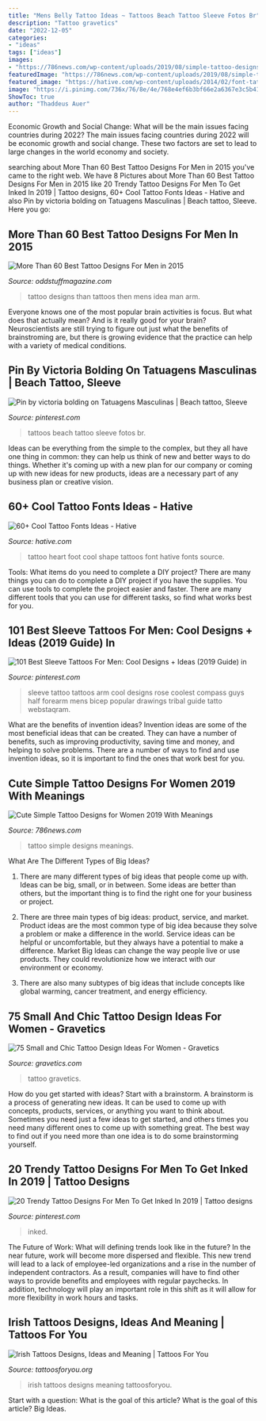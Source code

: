 ```yaml
---
title: "Mens Belly Tattoo Ideas ~ Tattoos Beach Tattoo Sleeve Fotos Br"
description: "Tattoo gravetics"
date: "2022-12-05"
categories:
- "ideas"
tags: ["ideas"]
images:
- "https://786news.com/wp-content/uploads/2019/08/simple-tattoo-designs-for-women-12.jpg"
featuredImage: "https://786news.com/wp-content/uploads/2019/08/simple-tattoo-designs-for-women-12.jpg"
featured_image: "https://hative.com/wp-content/uploads/2014/02/font-tattoos/little-heart-shape-foot-tattoo-7.jpg"
image: "https://i.pinimg.com/736x/76/8e/4e/768e4ef6b3bf66e2a6367e3c5b41bd67.jpg"
ShowToc: true
author: "Thaddeus Auer"
---
```



Economic Growth and Social Change: What will be the main issues facing countries during 2022?
The main issues facing countries during 2022 will be economic growth and social change. These two factors are set to lead to large changes in the world economy and society.

	

		
searching about More Than 60 Best Tattoo Designs For Men in 2015 you've came to the right web. We have 8 Pictures about More Than 60 Best Tattoo Designs For Men in 2015 like 20 Trendy Tattoo Designs For Men To Get Inked In 2019 | Tattoo designs, 60+ Cool Tattoo Fonts Ideas - Hative and also Pin by victoria bolding on Tatuagens Masculinas | Beach tattoo, Sleeve. Here you go:
		
    
## More Than 60 Best Tattoo Designs For Men In 2015

<img loading=lazy src="http://oddstuffmagazine.com/wp-content/uploads/2013/09/Best-tattoo-designs-for-Men-24-421x800.jpg" onerror="this.onerror=null;this.src='https://tse4.mm.bing.net/th?id=OIP.SF5qB5LXn8Nggv4b1Gq7jQAAAA&amp;pid=15.1';" alt="More Than 60 Best Tattoo Designs For Men in 2015">

_Source: oddstuffmagazine.com_

>tattoo designs than tattoos then mens idea man arm. 

	

Everyone knows one of the most popular brain activities is focus. But what does that actually mean? And is it really good for your brain? Neuroscientists are still trying to figure out just what the benefits of brainstroming are, but there is growing evidence that the practice can help with a variety of medical conditions.

    
## Pin By Victoria Bolding On Tatuagens Masculinas | Beach Tattoo, Sleeve

<img loading=lazy src="https://i.pinimg.com/736x/91/08/3a/91083a1f02ca17a2fa6520dcd5b49fe8.jpg" onerror="this.onerror=null;this.src='https://tse4.mm.bing.net/th?id=OIP.lnrnu_Sqlq5vlWzXl5PYUwHaNV&amp;pid=15.1';" alt="Pin by victoria bolding on Tatuagens Masculinas | Beach tattoo, Sleeve">

_Source: pinterest.com_

>tattoos beach tattoo sleeve fotos br. 

	

Ideas can be everything from the simple to the complex, but they all have one thing in common: they can help us think of new and better ways to do things. Whether it's coming up with a new plan for our company or coming up with new ideas for new products, ideas are a necessary part of any business plan or creative vision.

    
## 60+ Cool Tattoo Fonts Ideas - Hative

<img loading=lazy src="https://hative.com/wp-content/uploads/2014/02/font-tattoos/little-heart-shape-foot-tattoo-7.jpg" onerror="this.onerror=null;this.src='https://tse4.mm.bing.net/th?id=OIP.dqSvPpx2V5uS-2DAiCYt5QHaJ4&amp;pid=15.1';" alt="60+ Cool Tattoo Fonts Ideas - Hative">

_Source: hative.com_

>tattoo heart foot cool shape tattoos font hative fonts source. 

	

Tools: What items do you need to complete a DIY project?
There are many things you can do to complete a DIY project if you have the supplies. You can use tools to complete the project easier and faster. There are many different tools that you can use for different tasks, so find what works best for you.

    
## 101 Best Sleeve Tattoos For Men: Cool Designs + Ideas (2019 Guide) In

<img loading=lazy src="https://i.pinimg.com/736x/76/8e/4e/768e4ef6b3bf66e2a6367e3c5b41bd67.jpg" onerror="this.onerror=null;this.src='https://tse2.mm.bing.net/th?id=OIP.4SLfXFo9R5MZ49fgL2zWaQHaHa&amp;pid=15.1';" alt="101 Best Sleeve Tattoos For Men: Cool Designs + Ideas (2019 Guide) in">

_Source: pinterest.com_

>sleeve tattoo tattoos arm cool designs rose coolest compass guys half forearm mens bicep popular drawings tribal guide tatto webstaqram. 

	

What are the benefits of invention ideas?
Invention ideas are some of the most beneficial ideas that can be created. They can have a number of benefits, such as improving productivity, saving time and money, and helping to solve problems. There are a number of ways to find and use invention ideas, so it is important to find the ones that work best for you.

    
## Cute Simple Tattoo Designs For Women 2019 With Meanings

<img loading=lazy src="https://786news.com/wp-content/uploads/2019/08/simple-tattoo-designs-for-women-12.jpg" onerror="this.onerror=null;this.src='https://tse4.mm.bing.net/th?id=OIP.I2TG9dAQhyOLObwZ0qkAtAHaJ3&amp;pid=15.1';" alt="Cute Simple Tattoo Designs for Women 2019 With Meanings">

_Source: 786news.com_

>tattoo simple designs meanings. 

	

What Are The Different Types of Big Ideas?
1. There are many different types of big ideas that people come up with. Ideas can be big, small, or in between. Some ideas are better than others, but the important thing is to find the right one for your business or project.
2. There are three main types of big ideas: product, service, and market. Product ideas are the most common type of big idea because they solve a problem or make a difference in the world. Service ideas can be helpful or uncomfortable, but they always have a potential to make a difference. Market Big Ideas can change the way people live or use products. They could revolutionize how we interact with our environment or economy.

3. There are also many subtypes of big ideas that include concepts like global warming, cancer treatment, and energy efficiency.

    
## 75 Small And Chic Tattoo Design Ideas For Women - Gravetics

<img loading=lazy src="http://www.gravetics.com/wp-content/uploads/2016/11/Small-Tattoo-Ideas32.jpg" onerror="this.onerror=null;this.src='https://tse4.mm.bing.net/th?id=OIP.zxY-5ocoIZ-cE0V8u4tWgwHaJ4&amp;pid=15.1';" alt="75 Small and Chic Tattoo Design Ideas For Women - Gravetics">

_Source: gravetics.com_

>tattoo gravetics. 

	

How do you get started with ideas?
Start with a brainstorm. A brainstorm is a process of generating new ideas. It can be used to come up with concepts, products, services, or anything you want to think about. Sometimes you need just a few ideas to get started, and others times you need many different ones to come up with something great. The best way to find out if you need more than one idea is to do some brainstorming yourself.

    
## 20 Trendy Tattoo Designs For Men To Get Inked In 2019 | Tattoo Designs

<img loading=lazy src="https://i.pinimg.com/736x/a0/60/4d/a0604d732fbf1836bd83f75d371c81a1.jpg" onerror="this.onerror=null;this.src='https://tse3.mm.bing.net/th?id=OIP.l5Hmy1EY4R3k_B8E_0rXJgHaMq&amp;pid=15.1';" alt="20 Trendy Tattoo Designs For Men To Get Inked In 2019 | Tattoo designs">

_Source: pinterest.com_

>inked. 

	

The Future of Work: What will defining trends look like in the future?
In the near future, work will become more dispersed and flexible. This new trend will lead to a lack of employee-led organizations and a rise in the number of independent contractors. As a result, companies will have to find other ways to provide benefits and employees with regular paychecks. In addition, technology will play an important role in this shift as it will allow for more flexibility in work hours and tasks.

    
## Irish Tattoos Designs, Ideas And Meaning | Tattoos For You

<img loading=lazy src="http://www.tattoosforyou.org/wp-content/uploads/2013/09/Irish-Tattoos.jpg" onerror="this.onerror=null;this.src='https://tse2.mm.bing.net/th?id=OIP.g3j0J4SO1eTzMo4AS47E-AHaJ4&amp;pid=15.1';" alt="Irish Tattoos Designs, Ideas and Meaning | Tattoos For You">

_Source: tattoosforyou.org_

>irish tattoos designs meaning tattoosforyou. 

	

Start with a question: What is the goal of this article?
What is the goal of this article? Big Ideas.


